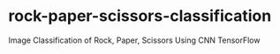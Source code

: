 # rock-paper-scissors-classification
Image Classification of Rock, Paper, Scissors Using CNN TensorFlow
